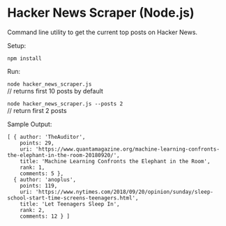 # Hacker News Scraper (Node.js)

Command line utility to get the current top posts on Hacker News.

Setup:

```npm install``` 

Run:

```node hacker_news_scraper.js```  
// returns first 10 posts by default

```node hacker_news_scraper.js --posts 2```  
// return first 2 posts

Sample Output:

```
[ { author: 'TheAuditor',
    points: 29,
    uri: 'https://www.quantamagazine.org/machine-learning-confronts-the-elephant-in-the-room-20180920/',
    title: 'Machine Learning Confronts the Elephant in the Room',
    rank: 1,
    comments: 5 },
  { author: 'anoplus',
    points: 119,
    uri: 'https://www.nytimes.com/2018/09/20/opinion/sunday/sleep-school-start-time-screens-teenagers.html',
    title: 'Let Teenagers Sleep In',
    rank: 2,
    comments: 12 } ]
```
